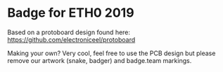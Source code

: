 # Badge for ETH0 2019

Based on a protoboard design found here: https://github.com/electroniceel/protoboard

Making your own? Very cool, feel free to use the PCB design but please remove our artwork (snake, badger) and badge.team markings. 
